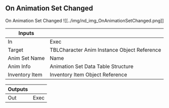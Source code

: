 ## On Animation Set Changed
On Animation Set Changed
![[../img/nd_img_OnAnimationSetChanged.png]]

|Inputs||
|--|--|
| In | Exec |
| Target | TBLCharacter Anim Instance Object Reference |
| Anim Set Name | Name |
| Anim Info | Animation Set Data Table Structure |
| Inventory Item | Inventory Item Object Reference |

|Outputs||
|--|--|
| Out | Exec |
